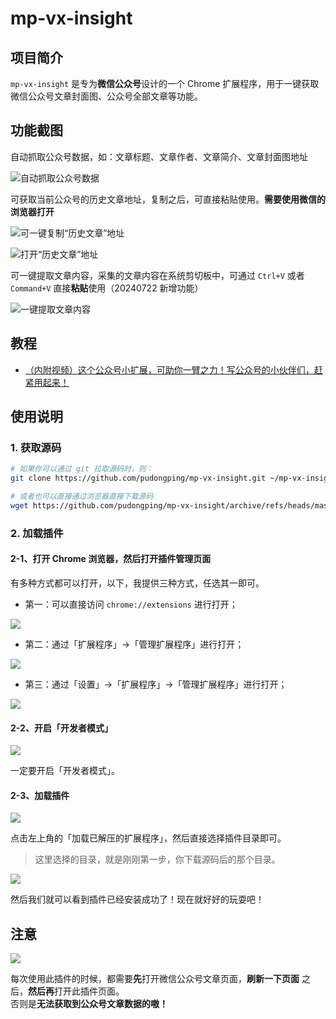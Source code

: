 # mp-vx-insight

## 项目简介

`mp-vx-insight` 是专为**微信公众号**设计的一个 Chrome 扩展程序，用于一键获取微信公众号文章封面图、公众号全部文章等功能。

## 功能截图

自动抓取公众号数据，如：文章标题、文章作者、文章简介、文章封面图地址

![自动抓取公众号数据](./assets/screenshot1.png)

可获取当前公众号的历史文章地址，复制之后，可直接粘贴使用。**需要使用微信的浏览器打开**

![可一键复制“历史文章”地址](./assets/screenshot2.png)

![打开“历史文章”地址](./assets/screenshot3.png)

可一键提取文章内容，采集的文章内容在系统剪切板中，可通过 `Ctrl+V` 或者 `Command+V` 直接**粘贴**使用（20240722 新增功能）

![一键提取文章内容](./assets/screenshot4.png)

## 教程

- [（内附视频）这个公众号小扩展，可助你一臂之力！写公众号的小伙伴们，赶紧用起来！](https://mp.weixin.qq.com/s?__biz=MzIzMDE2MzA3NQ==&mid=2649473678&idx=1&sn=717ffcbdc8c6243680e4315b677bd365&chksm=f0a8f562c7df7c7417ac9c6b713ee051cc10d73414390147189fabc3cb0c26b1f8782d247b14&token=2003546410&lang=zh_CN#rd)

## 使用说明

### 1. 获取源码

```bash
# 如果你可以通过 git 拉取源码时，则：
git clone https://github.com/pudongping/mp-vx-insight.git ~/mp-vx-insight

# 或者也可以直接通过浏览器直接下载源码
wget https://github.com/pudongping/mp-vx-insight/archive/refs/heads/master.zip
```

### 2. 加载插件

#### 2-1、打开 Chrome 浏览器，然后打开**插件管理页面**

有多种方式都可以打开，以下，我提供三种方式，任选其一即可。

- 第一：可以直接访问 `chrome://extensions` 进行打开；

![](./assets/open-chrome-setting1.png)

- 第二：通过「扩展程序」->「管理扩展程序」进行打开；

![](./assets/open-chrome-setting2.png)

- 第三：通过「设置」->「扩展程序」->「管理扩展程序」进行打开；

![](./assets/open-chrome-setting3.png)

#### 2-2、开启「开发者模式」

![](./assets/enable-dev-mode.png)

一定要开启「开发者模式」。

#### 2-3、加载插件

![](./assets/load-source-code1.png)

点击左上角的「加载已解压的扩展程序」，然后直接选择插件目录即可。

> 这里选择的目录，就是刚刚第一步，你下载源码后的那个目录。

![](./assets/load-source-code.png)

然后我们就可以看到插件已经安装成功了！现在就好好的玩耍吧！

## 注意

![](./assets/notice1.png)

每次使用此插件的时候，都需要**先**打开微信公众号文章页面，**刷新一下页面** 之后，**然后再**打开此插件页面。  
否则是**无法获取到公众号文章数据的嗷！**
